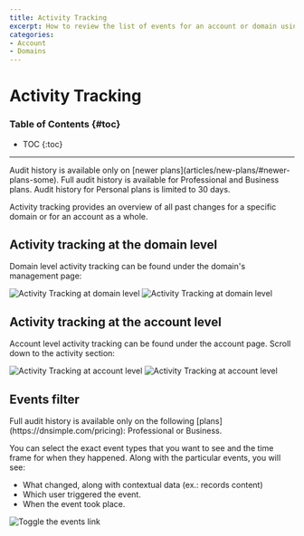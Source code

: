 ```yaml
---
title: Activity Tracking
excerpt: How to review the list of events for an account or domain using our audit log feature.
categories:
- Account
- Domains
---
```


# Activity Tracking

### Table of Contents {#toc}

* TOC
{:toc}

---

<info>
Audit history is available only on [newer plans](articles/new-plans/#newer-plans-some). Full audit history is available for Professional and Business plans. Audit history for Personal plans is limited to 30 days.
</info>

Activity tracking provides an overview of all past changes for a specific domain or for an account as a whole.

## Activity tracking at the domain level

Domain level activity tracking can be found under the domain's management page:

![Activity Tracking at domain level](/files/activity-tracking-1.png)
![Activity Tracking at domain level](/files/activity-tracking-2.png)

## Activity tracking at the account level

Account level activity tracking can be found under the account page. Scroll down to the activity section:

![Activity Tracking at account level](/files/activity-tracking-3.png)
![Activity Tracking at account level](/files/activity-tracking-4.png)

## Events filter

<info>
Full audit history is available only on the following [plans](https://dnsimple.com/pricing): Professional or Business.
</info>

You can select the exact event types that you want to see and the time frame for when they happened. Along with the particular events, you will see:

- What changed, along with contextual data (ex.: records content)
- Which user triggered the event.
- When the event took place.

![Toggle the events link](/files/activity-tracking-5.png)
